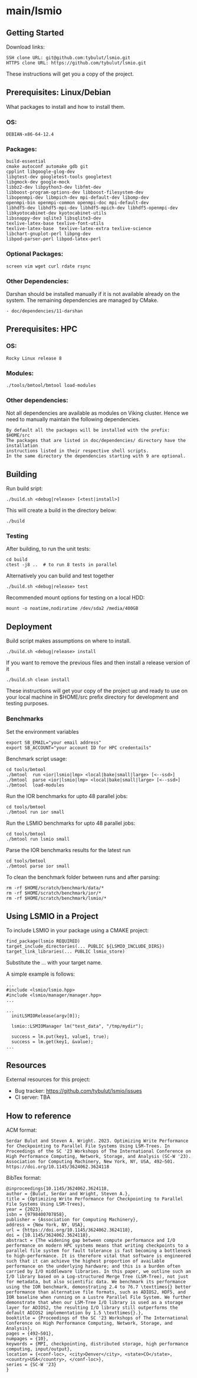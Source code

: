 # main/lsmio



## Getting Started

Download links:
```
SSH clone URL: git@github.com:tybulut/lsmio.git
HTTPS clone URL: https://github.com/tybulut/lsmio.git
```

These instructions will get you a copy of the project.


## Prerequisites: Linux/Debian

What packages to install and how to install them.

### OS:
```
DEBIAN-x86-64-12.4
```

### Packages:
```
build-essential
cmake autoconf automake gdb git
cpplint libgoogle-glog-dev
libgtest-dev googletest-tools googletest
libgmock-dev google-mock
libbz2-dev libpython3-dev libfmt-dev
libboost-program-options-dev libboost-filesystem-dev
libopenmpi-dev libmpich-dev mpi-default-dev libomp-dev 
openmpi-bin openmpi-common openmpi-doc mpi-default-dev
libhdf5-dev libhdf5-mpi-dev libhdf5-mpich-dev libhdf5-openmpi-dev
libkyotocabinet-dev kyotocabinet-utils
libsnappy-dev sqlite3 libsqlite3-dev
texlive-latex-base texlive-font-utils
texlive-latex-base  texlive-latex-extra texlive-science
libchart-gnuplot-perl libpng-dev
libpod-parser-perl libpod-latex-perl
```

### Optional Packages:
```
screen vim wget curl rdate rsync
```

### Other Dependencies:
Darshan should be installed manually if it is not available already on the
system. The remaining dependencies are managed by CMake.
```
- doc/dependencies/11-darshan
```

## Prerequisites: HPC

### OS:
```
Rocky Linux release 8
```

### Modules:
```
./tools/bmtool/bmtool load-modules
```

### Other dependencies:
Not all dependencies are available as modules on Viking cluster. Hence we need
to manually maintain the following dependencies.
```
By default all the packages will be installed with the prefix: $HOME/src
The packages that are listed in doc/dependencies/ directory have the installation 
instructions listed in their respective shell scripts.
In the same directory the dependencies starting with 9 are optional.
```


## Building 

Run build sript:
```
./build.sh <debug|release> [<test|install>]
```

This will create a build in the directory below:
```
./build
```


### Testing

After building, to run the unit tests:
```
cd build
ctest -j8 ..  # to run 8 tests in parallel
```

Alternatively you can build and test together
```
./build.sh <debug|release> test
```

Recommended mount options for testing on a local HDD:
```
mount -o noatime,nodiratime /dev/sda2 /media/400GB
```

## Deployment

Build script makes assumptions on where to install. 
```
./build.sh <debug|release> install
```

If you want to remove the previous files and then install a release version of it
```
./build.sh clean install
```

These instructions will get your copy of the project up and ready to use on your local
machine in $HOME/src prefix directory for development and testing purposes.

### Benchmarks

Set the environment variables
```
export SB_EMAIL="your email address"
export SB_ACCOUNT="your account ID for HPC credentails"
```

Benchmark script usage:
```
cd tools/bmtool
./bmtool  run <ior|lsmio|lmp> <local|bake|small|large> [<--ssd>]
./bmtool  parse <ior|lsmio|lmp> <local|bake|small|large> [<--ssd>]
./bmtool  load-modules
```

Run the IOR benchmarks for upto 48 parallel jobs:
```
cd tools/bmtool
./bmtool run ior small
```

Run the LSMIO benchmarks for upto 48 parallel jobs:
```
cd tools/bmtool
./bmtool run lsmio small
```

Parse the IOR benchmarks results for the latest run
```
cd tools/bmtool
./bmtool parse ior small
```

To clean the benchmark folder between runs and after parsing:
```
rm -rf $HOME/scratch/benchmark/data/*
rm -rf $HOME/scratch/benchmark/ior/*
rm -rf $HOME/scratch/benchmark/lsmio/*
```

## Using LSMIO in a Project

To include LSMIO in your package using a CMAKE project:
```
find_package(lsmio REQUIRED)
target_include_directories(... PUBLIC ${LSMIO_INCLUDE_DIRS})
target_link_libraries(... PUBLIC lsmio_store)
```
Substitute the ... with your target name.

A simple example is follows:
```
...
#include <lsmio/lsmio.hpp>
#include <lsmio/manager/manager.hpp>
...

...
  initLSMIORelease(argv[0]);

  lsmio::LSMIOManager lm("test_data", "/tmp/mydir");

  success = lm.put(key1, value1, true);
  success = lm.get(key1, &value);
...

```


## Resources

External resources for this project:
- Bug tracker: https://github.com/tybulut/lsmio/issues
- CI server: TBA

## How to reference

ACM format:
```
Serdar Bulut and Steven A. Wright. 2023. Optimizing Write Performance for Checkpointing to Parallel File Systems Using LSM-Trees. In Proceedings of the SC '23 Workshops of The International Conference on High Performance Computing, Network, Storage, and Analysis (SC-W '23). Association for Computing Machinery, New York, NY, USA, 492–501. https://doi.org/10.1145/3624062.3624118
```

BibTex format:
```
@inproceedings{10.1145/3624062.3624118,
author = {Bulut, Serdar and Wright, Steven A.},
title = {Optimizing Write Performance for Checkpointing to Parallel File Systems Using LSM-Trees},
year = {2023},
isbn = {9798400707858},
publisher = {Association for Computing Machinery},
address = {New York, NY, USA},
url = {https://doi.org/10.1145/3624062.3624118},
doi = {10.1145/3624062.3624118},
abstract = {The widening gap between compute performance and I/O performance on modern HPC systems means that writing checkpoints to a parallel file system for fault tolerance is fast becoming a bottleneck to high-performance. It is therefore vital that software is engineered such that it can achieve the highest proportion of available performance on the underlying hardware; and this is a burden often carried by I/O middleware libraries. In this paper, we outline such an I/O library based on a Log-structured Merge Tree (LSM-Tree), not just for metadata, but also scientific data. We benchmark its performance using the IOR benchmark, demonstrating 2.4 to 76.7 \texttimes{} better performance than alternative file formats, such as ADIOS2, HDF5, and IOR baseline when running on a Lustre Parallel File System. We further demonstrate that when our LSM-Tree I/O library is used as a storage layer for ADIOS2, the resulting I/O library still outperforms the default ADIOS2 implementation by 1.5 \texttimes{}.},
booktitle = {Proceedings of the SC '23 Workshops of The International Conference on High Performance Computing, Network, Storage, and Analysis},
pages = {492–501},
numpages = {10},
keywords = {MPI, checkpointing, distributed storage, high performance computing, input/output},
location = {<conf-loc>, <city>Denver</city>, <state>CO</state>, <country>USA</country>, </conf-loc>},
series = {SC-W '23}
}
```


